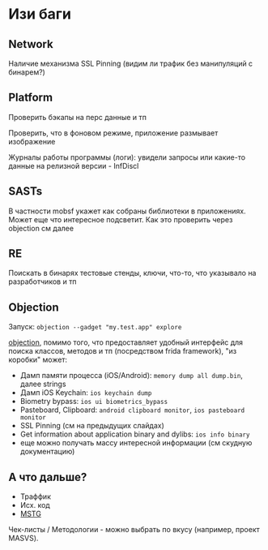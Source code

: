 # Изи баги

## Network

Наличие механизма SSL Pinning \(видим ли трафик без манипуляций с бинарем?\)

## Platform

Проверить бэкапы на перс данные и тп

Проверить, что в фоновом режиме, приложение размывает изображение

Журналы работы программы \(логи\): увидели запросы или какие-то данные на релизной версии - InfDiscl

## SASTs

В частности mobsf укажет как собраны библиотеки в приложениях. Может еще что интересное подсветит. Как это проверить через objection см далее

## RE

Поискать в бинарях тестовые стенды, ключи, что-то, что указывало на разработчиков и тп

## Objection

Запуск: `objection --gadget "my.test.app" explore`

[objection](https://github.com/sensepost/objection), помимо того, что предоставляет удобный интерфейс для поиска классов, методов и тп \(посредством frida framework\), "из коробки" может:

* Дамп памяти процесса \(iOS/Android\): `memory dump all dump.bin`, далее strings
* Дамп iOS Keychain: `ios keychain dump`
* Biometry bypass: `ios ui biometrics_bypass`
* Pasteboard, Clipboard: `android clipboard monitor`, `ios pasteboard monitor`
* SSL Pinning \(см на предыдущих слайдах\)
* Get information about application binary and dylibs: `ios info binary`
* еще можно получать массу интересной информации \(см скудную документацию\) 

## А что дальше?

* Траффик
* Исх. код
* [MSTG](https://mobile-security.gitbook.io/mobile-security-testing-guide/)

Чек-листы / Методологии - можно выбрать по вкусу \(например, проект MASVS\).


